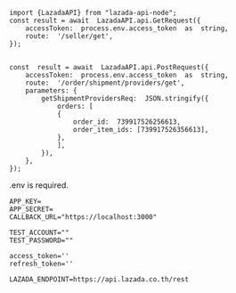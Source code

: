 	

    import {LazadaAPI} from "lazada-api-node";
    const result = await  LazadaAPI.api.GetRequest({
	    accessToken:  process.env.access_token  as  string,
	    route:  '/seller/get',
    });
   

    const  result = await  LazadaAPI.api.PostRequest({
	    accessToken:  process.env.access_token  as  string,
	    route:  '/order/shipment/providers/get',
	    parameters: {
		    getShipmentProvidersReq:  JSON.stringify({
			    orders: [
			    {
				    order_id:  739917526256613,
				    order_item_ids: [739917526356613],
			    },
			    ],
		    }),
	    },
    });


   .env is required.
   	
    APP_KEY=
	APP_SECRET=
	CALLBACK_URL="https://localhost:3000"
	
	TEST_ACCOUNT=""
	TEST_PASSWORD=""
	
	access_token=''
	refresh_token=''
	
	LAZADA_ENDPOINT=https://api.lazada.co.th/rest
